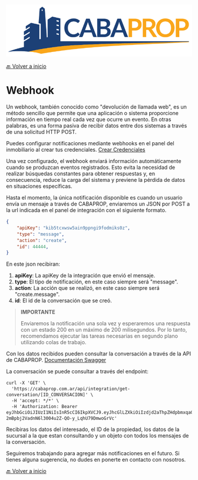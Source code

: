 ![logo](assets/logo.png)

[🔙 Volver a inicio](Readme.md)

# Webhook

Un webhook, también conocido como "devolución de llamada web", es un método sencillo que permite que una aplicación o sistema proporcione información en tiempo real cada vez que ocurre un evento. En otras palabras, es una forma pasiva de recibir datos entre dos sistemas a través de una solicitud HTTP POST.

Puedes configurar notificaciones mediante webhooks en el panel del inmobiliario al crear tus credenciales. [Crear Credenciales](Credenciales.md)

Una vez configurado, el webhook enviará información automáticamente cuando se produzcan eventos registrados. Esto evita la necesidad de realizar búsquedas constantes para obtener respuestas y, en consecuencia, reduce la carga del sistema y previene la pérdida de datos en situaciones específicas.

Hasta el momento, la única notificación disponible es cuando un usuario envía un mensaje a través de CABAPROP, enviaremos un JSON por POST a la url indicada en el panel de integración con el siguiente formato.

```json
{
    "apiKey": "kib5tcxwsw5ain9ppngi9fodmiks0z",
    "type": "message",
    "action": "create",
    "id": 44444,
}
```

En este json recibiran:

1. **apiKey**: La apiKey de la integración que envió el mensaje.
2. **type**: El tipo de notificación, en este caso siempre será "message".
3. **action**: La acción que se realizó, en este caso siempre será "create.message".
4. **id**: El id de la conversación que se creó.

>**IMPORTANTE**
>
>Enviaremos la notificación una sola vez y esperaremos una respuesta con un estado 200 en un máximo de 200 milisegundos. Por lo tanto, recomendamos ejecutar las tareas necesarias en segundo plano utilizando colas de trabajo.


Con los datos recibidos pueden consultar la conversación a través de la API de CABAPROP. [Documentación Swagger](https://cabaprop.ar/api/v1/integration-docs#/)

La conversación se puede consultar a través del endpoint:

```
curl -X 'GET' \
  'https://cabaprop.com.ar/api/integration/get-conversation/[ID_CONVERSACION]' \
  -H 'accept: */*' \
  -H 'Authorization: Bearer eyJhbGciOiJIUzI1NiIsInR5cCI6IkpXVCJ9.eyJhcGlLZXkiOiIzdjd2aThpZHdpbmxqaGFxNm9odGZwbzZzcGNhbGoiLCJzZWNyZXQiOiJ1aDR6NGtiYTZzM2EzdTU0MHFrYXJsaXUxeGJtbGFxbm0xeWlicml4cW1xaWlqeThlaXkzbnI2MjZtYXhkNjY1IiwidXNlcklkIjoiZmM5NjQ5MjAtNGU3Ni00YmUyLTgyNmUtMDlmZmJiMjRmODA5IiwibmFtZSI6Ik1pQXBwIiwiaWF0IjoxNjk1NDc4MTg4LCJleHAiOjE2OTgxMDYxODh9.f-2mBpbj2VadnN6l3004u2Z-QO-y_LqhU79DmwoGrVc'
```

Recibiras los datos del interesado, el ID de la propiedad, los datos de la sucursal a la que estan consultando y un objeto con todos los mensajes de la conversación.

Seguiremos trabajando para agregar más notificaciones en el futuro. Si tienes alguna sugerencia, no dudes en ponerte en contacto con nosotros.

[🔙 Volver a inicio](Readme.md)